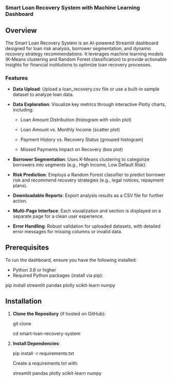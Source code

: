 ### Smart Loan Recovery System with Machine Learning Dashboard

## Overview

The Smart Loan Recovery System is an AI-powered Streamlit dashboard designed for loan risk analysis, borrower segmentation, and dynamic recovery strategy recommendations. It leverages machine learning models (K-Means clustering and Random Forest classification) to provide actionable insights for financial institutions to optimize loan recovery processes.

### Features

* **Data Upload**: Upload a loan_recovery.csv file or use a built-in sample dataset to analyze loan data.

* **Data Exploration**: Visualize key metrics through interactive Plotly charts, including:

  * Loan Amount Distribution (histogram with violin plot)

  * Loan Amount vs. Monthly Income (scatter plot)

  * Payment History vs. Recovery Status (grouped histogram)

  * Missed Payments Impact on Recovery (box plot)

* **Borrower Segmentation**: Uses K-Means clustering to categorize borrowers into segments (e.g., High Income, Low Default Risk).

* **Risk Prediction**: Employs a Random Forest classifier to predict borrower risk and recommend recovery strategies (e.g., legal notices, repayment plans).

* **Downloadable Reports**: Export analysis results as a CSV file for further action.

* **Multi-Page Interface**: Each visualization and section is displayed on a separate page for a clean user experience.

* **Error Handling**: Robust validation for uploaded datasets, with detailed error messages for missing columns or invalid data.

## Prerequisites

To run the dashboard, ensure you have the following installed:
 * Python 3.8 or higher
 * Required Python packages (install via pip):

 pip install streamlit pandas plotly scikit-learn numpy

## Installation

1. **Clone the Repository** (if hosted on GitHub):

   git clone <repository-url>

   cd smart-loan-recovery-system

2. **Install Dependencies**:

   pip install -r requirements.txt

   Create a requirements.txt with:

   streamlit
   pandas
   plotly
   scikit-learn
   numpy
